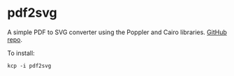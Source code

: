 # pdf2svg
A simple PDF to SVG converter using the Poppler and Cairo libraries. [GitHub repo](https://github.com/dawbarton/pdf2svg).

To install:
```
kcp -i pdf2svg
```
